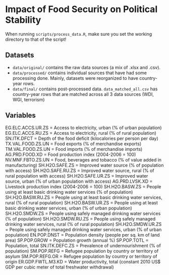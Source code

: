 # Impact of Food Security on Political Stability

When running ```scripts/process_data.R```, make sure you set the working directory to that of the script!

## Datasets
- ```data/original/``` contains the raw data sources (a mix of .xlsx and .csv).
- ```data/processed/``` contains individual sources that have had some processing done. Mainly, datasets were reorganized to have country-year rows.
- ```data/final/``` contains post-processed data. ```data_matched_all.csv``` has country-year rows that are matched across all 3 data sources (WDI, WGI, terrorism)

## Variables

EG.ELC.ACCS.UR.ZS	= Access to electricity, urban (% of urban population)
EG.ELC.ACCS.RU.ZS	= Access to electricity, rural (% of rural population)
SN.ITK.DFCT	= Depth of the food deficit (kilocalories per person per day)
TX.VAL.FOOD.ZS.UN	= Food exports (% of merchandise exports)
TM.VAL.FOOD.ZS.UN	= Food imports (% of merchandise imports)
AG.PRD.FOOD.XD = Food production index (2004-2006 = 100)
NV.MNF.FBTO.ZS.UN	= Food, beverages and tobacco (% of value added in manufacturing)
SH.H2O.SAFE.ZS = Improved water source (% of population with access)
SH.H2O.SAFE.RU.ZS	= Improved water source, rural (% of rural population with access)
SH.H2O.SAFE.UR.ZS	= Improved water source, urban (% of urban population with access)
AG.PRD.LVSK.XD = Livestock production index (2004-2006 = 100)
SH.H2O.BASW.ZS = People using at least basic drinking water services (% of population)
SH.H2O.BASW.RU.ZS	= People using at least basic drinking water services, rural (% of rural population)
SH.H2O.BASW.UR.ZS	= People using at least basic drinking water services, urban (% of urban population)
SH.H2O.SMDW.ZS = People using safely managed drinking water services (% of population)
SH.H2O.SMDW.RU.ZS	= People using safely managed drinking water services, rural (% of rural population)
SH.H2O.SMDW.UR.ZS	= People using safely managed drinking water services, urban (% of urban population)
EN.POP.DNST	= Population density (people per sq. km of land area)
SP.POP.GROW	= Population growth (annual %)
SP.POP.TOTL	= Population, total
SN.ITK.DEFC.ZS = Prevalence of undernourishment (% of population)
SM.POP.REFG	= Refugee population by country or territory of asylum
SM.POP.REFG.OR = Refugee population by country or territory of origin
ER.GDP.FWTL.M3.KD = Water productivity, total (constant 2010 US$ GDP per cubic meter of total freshwater withdrawal)

